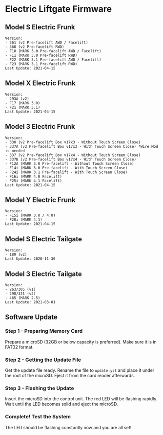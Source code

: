 # Electric Liftgate Firmware

## Model S Electric Frunk
```
Version:
- 361 (v2 Pre-facelift AWD / Facelift)
- 360 (v2 Pre-facelift RWD)
- F18 (MARK 3.0 Pre-facelift AWD / Facelift)
- F11 (MARK 3.0 Pre-facelift RWD)
- F22 (MARK 3.1 Pre-facelift AWD / Facelift)
- F23 (MARK 3.1 Pre-facelift RWD)
Last Update: 2021-04-15
```

## Model X Electric Frunk
```
Version:
- 293A (v2)
- F17 (MARK 3.0)
- F21 (MARK 3.1)
Last Update: 2021-04-15
```

## Model 3 Electric Frunk
```
Version:
- 330 (v2 Pre-facelift Box v17x3 - Without Touch Screen Close)
- 337A (v2 Pre-facelift Box v17x3 - With Touch Screen Close) *Wire Mod is needed
- 337 (v2 Pre-facelift Box v17x4 - Without Touch Screen Close)
- 337B (v2 Pre-facelift Box v17x4 - With Touch Screen Close)
- F12A (MARK 3.0 Pre-facelift - Without Touch Screen Close)
- F14i (MARK 3.0 Pre-facelift - With Touch Screen Close)
- F24i (MARK 3.1 Pre-facelift - With Touch Screen Close)
- F16i (MARK 4.0 Facelift)
- F25i (MARK 4.1 Facelift)
Last Update: 2021-04-15
```


## Model Y Electric Frunk
```
Version:
- F15i (MARK 3.0 / 4.0)
- F20i (MARK 4.1)
Last Update: 2021-04-15
```

## Model S Electric Tailgate
```
Version:
- 189 (v2)
Last Update: 2020-11-30
```

## Model 3 Electric Tailgate
```
Version:
- 263/305 (v1)
- 298/321 (v2)
- 465 (MARK 2.5)
Last Update: 2021-03-01
```

## Software Update
### Step 1 - Preparing Memory Card
Prepare a microSD (32GB or below capacity is preferred).
Make sure it is in FAT32 format.

### Step 2 - Getting the Update File
Get the update file ready.
Rename the file to `update.yst` and place it under the root of the microSD.
Eject it from the card reader afterwards.

### Step 3 - Flashing the Update
Insert the microSD into the control unit.
The red LED will be flashing rapidly.
Wait until the LED becomes solid and eject the microSD.

### Complete! Test the System
The LED should be flashing constantly now and you are all set!
